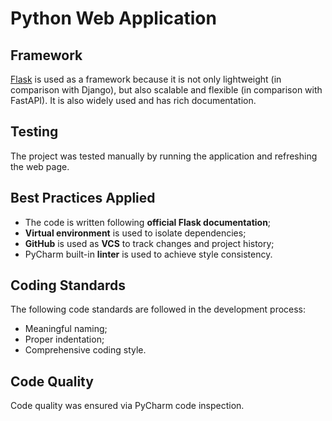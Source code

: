 # Python Web Application

## Framework

[Flask](https://flask.palletsprojects.com/) is used as a framework because it is not only
lightweight (in comparison with Django), but also scalable and flexible (in comparison with FastAPI).
It is also widely used and has rich documentation.

## Testing

The project was tested manually by running the application and refreshing the web page.

## Best Practices Applied

- The code is written following **official Flask documentation**;
- **Virtual environment** is used to isolate dependencies;
- **GitHub** is used as **VCS** to track changes and project history;
- PyCharm built-in **linter** is used to achieve style consistency.

## Coding Standards

The following code standards are followed in the development process:

- Meaningful naming;
- Proper indentation;
- Comprehensive coding style.

## Code Quality

Code quality was ensured via PyCharm code inspection.
